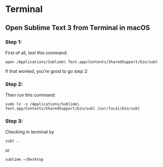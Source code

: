 # Terminal

## Open Sublime Text 3 from Terminal in macOS

### Step 1:
First of all, test this command:

```
open /Applications/Sublime\ Text.app/Contents/SharedSupport/bin/subl
```

If that worked, you’re good to go step 2:

### Step 2:

Then run this command:

```
sudo ln -s /Applications/Sublime\ Text.app/Contents/SharedSupport/bin/subl /usr/local/bin/subl
```

### Step 3:

Checking in terminal by

```
subl .
```

or

```
sublime ~/Desktop
```
